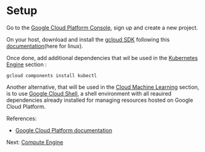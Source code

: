 # Setup

Go to the [Google Cloud Platform Console](https://console.cloud.google.com), sign up and create a new project.

On your host, download and install the [gcloud SDK](https://cloud.google.com/sdk/) following this [documentation](https://cloud.google.com/sdk/docs/quickstart-linux)(here for linux).

Once done, add additional dependencies that wil be used in the  [Kubernetes Engine](kubernetes-engine.md) section :
```
gcloud components install kubectl
```

Another alternative, that will be used in the  [Cloud Machine Learning](cloud-ml-engine.md) section, is to use [Google Cloud Shell](https://cloud.google.com/shell/docs/), a shell environment with all reauired dependencies already installed for managing resources hosted on Google Cloud Platform.

References:
  * [Google Cloud Platform documentation](https://cloud.google.com/docs/)

Next: [Compute Engine](compute-engine.md)